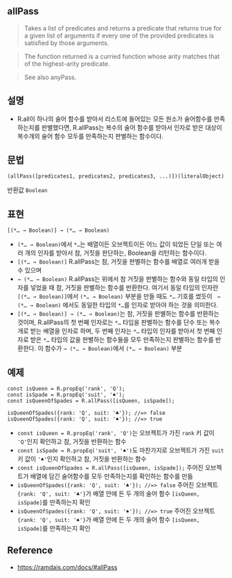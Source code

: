 ## allPass
> Takes a list of predicates and returns a predicate that returns true for a given list of arguments if every one of the provided predicates is satisfied by those arguments.

> The function returned is a curried function whose arity matches that of the highest-arity predicate.

> See also anyPass.

## 설명
- R.all이 하나의 술어 함수를 받아서 리스트에 들어있는 모든 원소가 술어함수를 만족하는지를 판별했다면, R.allPass는 복수의 술어 함수를 받아서 인자로 받은 대상이 복수개의 술어 함수 모두를 만족하는지 판별하는 함수이다.

## 문법
```
(allPass([predicates1, predicates2, predicates3, ...)])(literalObject)
```
반환값 `Boolean`

## 표현
```
[(*… → Boolean)] → (*… → Boolean)
```
- `(*… → Boolean)`에서 `*…`는 배열이든 오브젝트이든 어느 값이 되었든 단일 또는 여러 개의 인자를 받아서 참, 거짓을 판단하는, Boolean을 리턴하는 함수이다.
- `[(*… → Boolean)]` R.allPass는 참, 거짓을 판별하는 함수를 배열로 여러개 받을 수 있으며
- `→ (*… → Boolean)` R.allPass는 위에서 참 거짓을 판별하는 함수와 동일 타입의 인자를 넣었을 때 참, 거짓을 판별하는 함수를 반환한다. 여기서 동일 타입의 인자란 `[(*… → Boolean)]`에서 `(*… → Boolean)` 부분을 만들 때도 `*…` 기호를 썼듯이 ` → (*… → Boolean)` 에서도 동일한 타입의 `*…`를 인자로 받아야 하는 것을 의미한다.
- `[(*… → Boolean)] → (*… → Boolean)`는 참, 거짓을 판별하는 함수를 반환하는 것이며, R.allPass의 첫 번째 인자로는 `*…` 타입을 판별하는 함수를 단수 또는 복수개로 받는 배열을 인자로 하며, 두 번째 인자는 `*…` 타입의 인자를 받아서 첫 번째 인자로 받은 `*…` 타입의 값을 판별하는 함수들을 모두 만족하는지 판별하는 함수를 반환한다. 이 함수가 `→ (*… → Boolean)`에서 `(*… → Boolean)` 부분

## 예제
```
const isQueen = R.propEq('rank', 'Q');
const isSpade = R.propEq('suit', '♠︎');
const isQueenOfSpades = R.allPass([isQueen, isSpade]);

isQueenOfSpades({rank: 'Q', suit: '♣︎'}); //=> false
isQueenOfSpades({rank: 'Q', suit: '♠︎'}); //=> true
```
- `const isQueen = R.propEq('rank', 'Q')`는 오브젝트가 가진 `rank` 키 값이 `'Q'`인지 확인하고 참, 거짓을 반환하는 함수
- `const isSpade = R.propEq('suit', '♠︎')`도 마찬가지로 오브젝트가 가진 `suit` 키 값이 `'♠︎'`인지 확인하고 참, 거짓을 반환하는 함수
- `const isQueenOfSpades = R.allPass([isQueen, isSpade]);` 주어진 오브젝트가 배열에 담긴 술어함수를 모두 만족하는지를 확인하는 함수를 만듦
- `isQueenOfSpades({rank: 'Q', suit: '♣︎'}); //=> false` 주어진 오브젝트 `{rank: 'Q', suit: '♣︎'}`가 배열 안에 든 두 개의 술어 함수 `[isQueen, isSpade]`를 만족하는지 확인
- `isQueenOfSpades({rank: 'Q', suit: '♠︎'}); //=> true` 주어진 오브젝트 `{rank: 'Q', suit: '♠︎'}`가 배열 안에 든 두 개의 술어 함수 `[isQueen, isSpade]`를 만족하는지 확인

## Reference
- https://ramdajs.com/docs/#allPass
